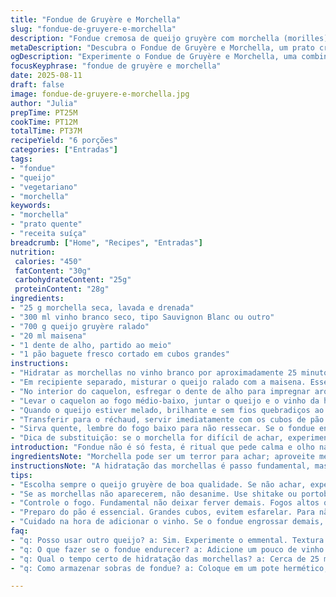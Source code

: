 ```yaml
---
title: "Fondue de Gruyère e Morchella"
slug: "fondue-de-gruyere-e-morchella"
description: "Fondue cremosa de queijo gruyère com morchella (morilles) hidratadas em vinho branco seco, acompanhada de pão tostado. Receita vegetariana, sem ovos e sem castanhas, que exige atenção ao ponto do queijo e tradicional preparo no caquelon com toque de alho. Uma explosão de texturas e aromas terrosos das morillas que se destacam no cremoso queijo. Ideal para noites frias, reúne sabores intensos e técnica simples, mas dependente da qualidade dos ingredientes e manejo cuidadoso do fogo para não talhar."
metaDescription: "Descubra o Fondue de Gruyère e Morchella, um prato cremoso e aromático perfeito para aquecer suas noites frias com queijo e cogumelos."
ogDescription: "Experimente o Fondue de Gruyère e Morchella, uma combinação irresistível de sabores intensos e texturas cremosas, ideal para compartilhar."
focusKeyphrase: "fondue de gruyère e morchella"
date: 2025-08-11
draft: false
image: fondue-de-gruyere-e-morchella.jpg
author: "Julia"
prepTime: PT25M
cookTime: PT12M
totalTime: PT37M
recipeYield: "6 porções"
categories: ["Entradas"]
tags:
- "fondue"
- "queijo"
- "vegetariano"
- "morchella"
keywords:
- "morchella"
- "prato quente"
- "receita suíça"
breadcrumb: ["Home", "Recipes", "Entradas"]
nutrition: 
 calories: "450"
 fatContent: "30g"
 carbohydrateContent: "25g"
 proteinContent: "28g"
ingredients:
- "25 g morchella seca, lavada e drenada"
- "300 ml vinho branco seco, tipo Sauvignon Blanc ou outro"
- "700 g queijo gruyère ralado"
- "20 ml maisena"
- "1 dente de alho, partido ao meio"
- "1 pão baguete fresco cortado em cubos grandes"
instructions:
- "Hidratar as morchellas no vinho branco por aproximadamente 25 minutos até amolecerem. Separar o líquido do fungo, picar as morillas em pedaços uniformes e reservar."
- "Em recipiente separado, misturar o queijo ralado com a maisena. Esse truque evita que o queijo fique empelotado e ajuda a criar aquela textura cremosa do fondue."
- "No interior do caquelon, esfregar o dente de alho para impregnar aroma, deixar o alho ali para manter o gosto suave. Nunca pule esse passo, é o segredo do sabor base."
- "Levar o caquelon ao fogo médio-baixo, juntar o queijo e o vinho da hidratação das morchellas, mexendo sempre com colher de pau ou fouet. A devagar, o queijo vai derretendo por igual, sem endurecer nem separar, toque de mestre aqui é controlar o fogo, afasta do calor se começar a ferver demais."
- "Quando o queijo estiver melado, brilhante e sem fios quebradiços ao mexer, incorporar as morillas picadas, mexer para uniformizar e deixar o aroma se espalhar. Se ficar muito grosso, pingue um pouco do vinho reservado com cuidado."
- "Transferir para o réchaud, servir imediatamente com os cubos de pão. Cubos grandes evitam esfarelar e ajudam a enfiar no queijo."
- "Sirva quente, lembre do fogo baixo para não ressecar. Se o fondue endurecer, é só acrescentar um pouco de vinho e dissolver mexendo lentamente."
- "Dica de substituição: se o morchella for difícil de achar, experimente shitake ou portobello hidratados, garante um toque terroso similar. No lugar do gruyère, queijo emmental mistura bem, oferecendo outro perfil de sabor."
introduction: "Fondue não é só festa, é ritual que pede calma e olho na textura do queijo. Tentei com vários queijos e vinhos; sempre volto para o gruyère com vinho branco seco porque equilibra sabor e firmeza. Essa fondue com morchella leva o sabor um passo além, o perfume do cogumelo seco vira um aroma quase místico na cozinha. Morillas, essas pequenas, pedem reidratação e atenção ao tempo para não perder textura. A parte que muitos esquecem é mexer sem pressa, a paciência cria a liga do queijo, a cremosidade que se segura no pão sem escorrer feito caldo ralo. Já vi fondue virar meleca por fogo alto ou falta da maisena – e ninguém merece. Pão fresco é quase obrigatório, a crocância compensa a densidade do molho."
ingredientsNote: "Morchella pode ser um terror para achar; aproveite mercados especializados ou lojas online de produtos gourmet. Se comprar seco, o ideal é enxaguar com água fria para tirar a terra e permitir a reidratação mais limpa. O vinho seco precisa ser de qualidade mediana, nada de muito caro, mas evite o barato que pode deixar gosto ruim. Gruyère deve ser ralado na hora, aqueles pacotinhos industrializados tiram a graça e comprometem a textura. A maisena faz toda a diferença, agindo como estabilizador nessa mistura que tende a se separar."
instructionsNote: "A hidratação das morchellas é passo fundamental, mas não precisa exagerar no tempo para evitar o cogumelo virar massa mole demais. O calor no caquelon deve ser sempre controlado; fogo alto estraga o queijo e faz grumos, fogo baixo demais impede que derreta por igual. Mexa sempre, com colher de madeira ou fouet, força e velocidade na medida certa. O alho dentro do caquelon libera aroma sem dominar, por isso não retire se gostar de sabor mais presente. Se o fondue endurecer enquanto come, o vinho extra joga o equilíbrio de volta, mas só aos poucos para não virar caldo. Cubos de pão grandes aguentam bem o mergulho e ajudam a segurar o queijo na hora da mordida."
tips:
- "Escolha sempre o queijo gruyère de boa qualidade. Se não achar, experimente o emmental. A textura pode mudar, mas o sabor ainda será incrível. Do mesmo jeito, a maisena. Não subestime. Ela é a chave para evitar que o queijo empelote."
- "Se as morchellas não aparecerem, não desanime. Use shitake ou portobello. Rehidratados, têm aroma e textura similares. Algumas vezes, troque o vinho. Um bom vinho tinto pode dar um resultado diferente, bem interessante. Atente para o sabor."
- "Controle o fogo. Fundamental não deixar ferver demais. Fogos altos queimam o queijo, transformam em meleca. Fogo baixo pode não derreter direito. Ajuste conforme necessário. Sinta a textura. Fique atento ao brilho do queijo."
- "Preparo do pão é essencial. Grandes cubos, evitem esfarelar. Para não desandar, selecione um pão fresco. Dê preferência à baguete. A crocância combina com a suavidade do fondue, uma harmonia perfeita."
- "Cuidado na hora de adicionar o vinho. Se o fondue engrossar demais, pingue vinho aos poucos. Use colher de pau. Mexa devagar, aqui paciência é tudo. A cremosidade vai voltar e o sabor manter. Sinta o aroma e a textura mudarem."
faq:
- "q: Posso usar outro queijo? a: Sim. Experimente o emmental. Textura diferente, mas ótimo sabor. O gruyère é especial, mas combinações abrem novas possibilidades."
- "q: O que fazer se o fondue endurecer? a: Adicione um pouco de vinho com cuidado. Isso devolve a cremosidade. Mexa devagar até incorporar, não tenha pressa."
- "q: Qual o tempo certo de hidratação das morchellas? a: Cerca de 25 minutos é ideal. Se não ficar de olho, pode perder textura. Cogumelos encharcados não ajudam no prato final."
- "q: Como armazenar sobras de fondue? a: Coloque em um pote hermético, na geladeira. Pode durar até três dias. Para reaquecer, use fogo baixo, mexa sempre até obter a textura certa novamente."

---
```

